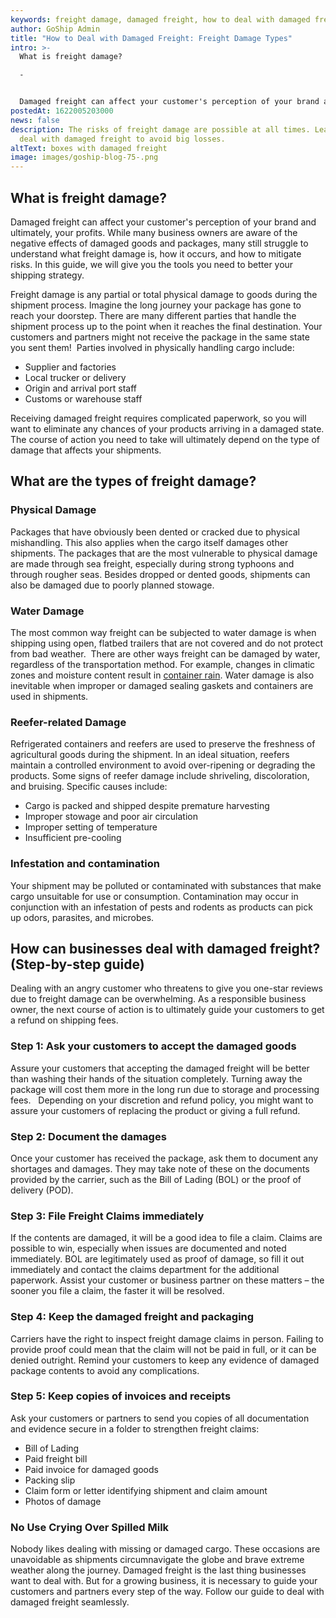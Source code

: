 ```yaml
---
keywords: freight damage, damaged freight, how to deal with damaged freight
author: GoShip Admin
title: "How to Deal with Damaged Freight: Freight Damage Types"
intro: >-
  What is freight damage? 

  -


  Damaged freight can affect your customer's perception of your brand and ultimately, your profits. While many business owners are aware of the negative effects of damaged goods and packages, many still struggle to understand what freight damage is, how it occurs, and how to mitigate risks. In this guide, we will give you the tools you need to better your shipping strategy.  Freight damage is any partial or total physical damage to goods during the shipment process. Imagine the lon
postedAt: 1622005203000
news: false
description: The risks of freight damage are possible at all times. Learn how to
  deal with damaged freight to avoid big losses.
altText: boxes with damaged freight
image: images/goship-blog-75-.png
---
```

## What is freight damage? 

Damaged freight can affect your customer's perception of your brand and ultimately, your profits. While many business owners are aware of the negative effects of damaged goods and packages, many still struggle to understand what freight damage is, how it occurs, and how to mitigate risks. In this guide, we will give you the tools you need to better your shipping strategy.  

Freight damage is any partial or total physical damage to goods during the shipment process. Imagine the long journey your package has gone to reach your doorstep. There are many different parties that handle the shipment process up to the point when it reaches the final destination. Your customers and partners might not receive the package in the same state you sent them!  Parties involved in physically handling cargo include:

* Supplier and factories
* Local trucker or delivery
* Origin and arrival port staff
* Customs or warehouse staff

Receiving damaged freight requires complicated paperwork, so you will want to eliminate any chances of your products arriving in a damaged state. The course of action you need to take will ultimately depend on the type of damage that affects your shipments.

## What are the types of freight damage? 

### Physical Damage

Packages that have obviously been dented or cracked due to physical mishandling. This also applies when the cargo itself damages other shipments. The packages that are the most vulnerable to physical damage are made through sea freight, especially during strong typhoons and through rougher seas. Besides dropped or dented goods, shipments can also be damaged due to poorly planned stowage.

### Water Damage

The most common way freight can be subjected to water damage is when shipping using open, flatbed trailers that are not covered and do not protect from bad weather.  There are other ways freight can be damaged by water, regardless of the transportation method. For example, changes in climatic zones and moisture content result in [container rain](https://epgna.com/causes-container-rain/). Water damage is also inevitable when improper or damaged sealing gaskets and containers are used in shipments. 

### Reefer-related Damage

Refrigerated containers and reefers are used to preserve the freshness of agricultural goods during the shipment. In an ideal situation, reefers maintain a controlled environment to avoid over-ripening or degrading the products. Some signs of reefer damage include shriveling, discoloration, and bruising. Specific causes include:

* Cargo is packed and shipped despite premature harvesting
* Improper stowage and poor air circulation
* Improper setting of temperature
* Insufficient pre-cooling

### Infestation and contamination

Your shipment may be polluted or contaminated with substances that make cargo unsuitable for use or consumption. Contamination may occur in conjunction with an infestation of pests and rodents as products can pick up odors, parasites, and microbes.

## How can businesses deal with damaged freight? (Step-by-step guide)

Dealing with an angry customer who threatens to give you one-star reviews due to freight damage can be overwhelming. As a responsible business owner, the next course of action is to ultimately guide your customers to get a refund on shipping fees.

### Step 1: Ask your customers to accept the damaged goods 

Assure your customers that accepting the damaged freight will be better than washing their hands of the situation completely. Turning away the package will cost them more in the long run due to storage and processing fees.   Depending on your discretion and refund policy, you might want to assure your customers of replacing the product or giving a full refund. 

### Step 2: Document the damages

Once your customer has received the package, ask them to document any shortages and damages. They may take note of these on the documents provided by the carrier, such as the Bill of Lading (BOL) or the proof of delivery (POD).

### Step 3: File Freight Claims immediately

If the contents are damaged, it will be a good idea to file a claim. Claims are possible to win, especially when issues are documented and noted immediately. BOL are legitimately used as proof of damage, so fill it out immediately and contact the claims department for the additional paperwork. Assist your customer or business partner on these matters – the sooner you file a claim, the faster it will be resolved.

### Step 4: Keep the damaged freight and packaging

Carriers have the right to inspect freight damage claims in person. Failing to provide proof could mean that the claim will not be paid in full, or it can be denied outright. Remind your customers to keep any evidence of damaged package contents to avoid any complications.

### Step 5: Keep copies of invoices and receipts

Ask your customers or partners to send you copies of all documentation and evidence secure in a folder to strengthen freight claims:

* Bill of Lading
* Paid freight bill
* Paid invoice for damaged goods
* Packing slip
* Claim form or letter identifying shipment and claim amount
* Photos of damage

### No Use Crying Over Spilled Milk

Nobody likes dealing with missing or damaged cargo. These occasions are unavoidable as shipments circumnavigate the globe and brave extreme weather along the journey. Damaged freight is the last thing businesses want to deal with. But for a growing business, it is necessary to guide your customers and partners every step of the way. Follow our guide to deal with damaged freight seamlessly. [](https://www.goship.com/)
